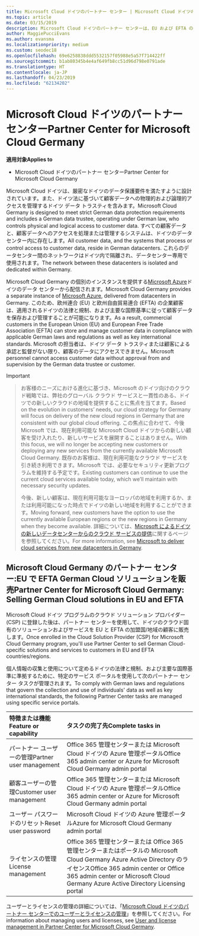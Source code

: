 ```yaml
---
title: Microsoft Cloud ドイツのパートナー センター | Microsoft Cloud ドイツのパートナー センター
ms.topic: article
ms.date: 03/15/2019
description: Microsoft Cloud ドイツのパートナー センターは、EU および EFTA の加盟国の顧客に Microsoft クラウド ソリューションを販売する Microsoft パートナー向けのビジネス ポータルです。
author: MaggiePucciEvans
ms.author: evansma
ms.localizationpriority: medium
ms.custom: seodec18
ms.openlocfilehash: 69e6258838ddd5532157f05988e5a57f714422ff
ms.sourcegitcommit: b1ab80345b4e4af649fb8cc51d96d798e0791ade
ms.translationtype: HT
ms.contentlocale: ja-JP
ms.lasthandoff: 04/23/2019
ms.locfileid: "62134202"
---
```

# <a name="partner-center-for-microsoft-cloud-germany"></a><span data-ttu-id="dc9a0-103">Microsoft Cloud ドイツのパートナー センター</span><span class="sxs-lookup"><span data-stu-id="dc9a0-103">Partner Center for Microsoft Cloud Germany</span></span>

<span data-ttu-id="dc9a0-104">**適用対象**</span><span class="sxs-lookup"><span data-stu-id="dc9a0-104">**Applies to**</span></span>

-  <span data-ttu-id="dc9a0-105">Microsoft Cloud ドイツのパートナー センター</span><span class="sxs-lookup"><span data-stu-id="dc9a0-105">Partner Center for Microsoft Cloud Germany</span></span>

<span data-ttu-id="dc9a0-106">Microsoft Cloud ドイツは、厳密なドイツのデータ保護要件を満たすように設計されています。また、ドイツ法に基づいて顧客データへの物理的および論理的アクセスを管理するドイツ データ トラスティを含みます。</span><span class="sxs-lookup"><span data-stu-id="dc9a0-106">Microsoft Cloud Germany is designed to meet strict German data protection requirements and includes a German data trustee, operating under German law, who controls physical and logical access to customer data.</span></span> <span data-ttu-id="dc9a0-107">すべての顧客データと、顧客データへのアクセスを処理または管理するシステムは、ドイツのデータセンター内に存在します。</span><span class="sxs-lookup"><span data-stu-id="dc9a0-107">All customer data, and the systems that process or control access to customer data, reside in German datacenters.</span></span> <span data-ttu-id="dc9a0-108">これらのデータセンター間のネットワークはドイツ内で隔離され、データセンター専用で使用されます。</span><span class="sxs-lookup"><span data-stu-id="dc9a0-108">The network between these datacenters is isolated and dedicated within Germany.</span></span>

<span data-ttu-id="dc9a0-109">Microsoft Cloud Germany の個別のインスタンスを提供する[Microsoft Azure](https://go.microsoft.com/fwlink/?linkid=847992)ドイツのデータ センターから配信されます。</span><span class="sxs-lookup"><span data-stu-id="dc9a0-109">Microsoft Cloud Germany provides a separate instance of [Microsoft Azure](https://go.microsoft.com/fwlink/?linkid=847992), delivered from datacenters in Germany.</span></span> <span data-ttu-id="dc9a0-110">このため、欧州連合 (EU) と欧州自由貿易連合 (EFTA) の企業顧客は、適用されるドイツの法律と規制、および主要な国際基準に従って顧客データを保存および管理することが可能になります。</span><span class="sxs-lookup"><span data-stu-id="dc9a0-110">As a result, commercial customers in the European Union (EU) and European Free Trade Association (EFTA) can store and manage customer data in compliance with applicable German laws and regulations as well as key international standards.</span></span> <span data-ttu-id="dc9a0-111">Microsoft の担当者は、ドイツ データ トラスティまたは顧客による承認と監督がない限り、顧客のデータにアクセスできません。</span><span class="sxs-lookup"><span data-stu-id="dc9a0-111">Microsoft personnel cannot access customer data without approval from and supervision by the German data trustee or customer.</span></span>

> [!IMPORTANT]

> <span data-ttu-id="dc9a0-112">お客様のニーズにおける進化に基づき、Microsoft のドイツ向けのクラウド戦略では、弊社のグローバル クラウド サービスと一貫性のある、ドイツでの新しいクラウドの地域を提供することに焦点を当てます。</span><span class="sxs-lookup"><span data-stu-id="dc9a0-112">Based on the evolution in customers’ needs, our cloud strategy for Germany will focus on delivery of the new cloud regions in Germany that are consistent with our global cloud offering.</span></span> <span data-ttu-id="dc9a0-113">この焦点に合わせて、今後 Microsoft では、現在利用可能な Microsoft Cloud ドイツからの新しい顧客を受け入れたり、新しいサービスを展開することはありません。</span><span class="sxs-lookup"><span data-stu-id="dc9a0-113">With this focus, we will no longer be accepting new customers or deploying any new services from the currently available Microsoft Cloud Germany.</span></span> <span data-ttu-id="dc9a0-114">既存のお客様は、現在利用可能なクラウド サービスを引き続き利用できます。Microsoft では、必要なセキュリティ更新プログラムを維持する予定です。</span><span class="sxs-lookup"><span data-stu-id="dc9a0-114">Existing customers can continue to use the current cloud services available today, which we’ll maintain with necessary security updates.</span></span> 
> 
> <span data-ttu-id="dc9a0-115">今後、新しい顧客は、現在利用可能なヨーロッパの地域を利用するか、または利用可能になった時点でドイツの新しい地域を利用することができます。</span><span class="sxs-lookup"><span data-stu-id="dc9a0-115">Moving forward, new customers have the option to use the currently available European regions or the new regions in Germany when they become available.</span></span> <span data-ttu-id="dc9a0-116">詳細については、[Microsoft によるドイツの新しいデータセンターからのクラウド サービスの提供](https://news.microsoft.com/europe/2018/08/31/microsoft-to-deliver-cloud-services-from-new-datacentres-in-germany-in-2019-to-meet-evolving-customer-needs/)に関するページを参照してください。</span><span class="sxs-lookup"><span data-stu-id="dc9a0-116">For more information, see [Microsoft to deliver cloud services from new datacenters in Germany](https://news.microsoft.com/europe/2018/08/31/microsoft-to-deliver-cloud-services-from-new-datacentres-in-germany-in-2019-to-meet-evolving-customer-needs/).</span></span> 


## <a name="partner-center-for-microsoft-cloud-germany-selling-german-cloud-solutions-in-eu-and-efta"></a><span data-ttu-id="dc9a0-117">Microsoft Cloud Germany のパートナー センター:EU で EFTA German Cloud ソリューションを販売</span><span class="sxs-lookup"><span data-stu-id="dc9a0-117">Partner Center for Microsoft Cloud Germany: Selling German Cloud solutions in EU and EFTA</span></span>

<span data-ttu-id="dc9a0-118">Microsoft Cloud ドイツ プログラムのクラウド ソリューション プロバイダー (CSP) に登録した後は、パートナー センターを使用して、ドイツのクラウド固有のソリューションおよびサービスを EU と EFTA の加盟国/地域の顧客に販売します。</span><span class="sxs-lookup"><span data-stu-id="dc9a0-118">Once enrolled in the Cloud Solution Provider (CSP) for Microsoft Cloud Germany program, you'll use Partner Center to sell German Cloud-specific solutions and services to customers in EU and EFTA countries/regions.</span></span> 

<span data-ttu-id="dc9a0-119">個人情報の収集と使用について定めるドイツの法律と規制、および主要な国際基準に準拠するために、特定のサービス ポータルを使用して次のパートナー センター タスクが管理されます。</span><span class="sxs-lookup"><span data-stu-id="dc9a0-119">To comply with German laws and regulations that govern the collection and use of individuals' data as well as key international standards, the following Partner Center tasks are managed using specific service portals.</span></span> 

<span data-ttu-id="dc9a0-120">特徴または機能</span><span class="sxs-lookup"><span data-stu-id="dc9a0-120">Feature or capability</span></span> | <span data-ttu-id="dc9a0-121">タスクの完了先</span><span class="sxs-lookup"><span data-stu-id="dc9a0-121">Complete tasks in</span></span>
:--- | :---
<span data-ttu-id="dc9a0-122">パートナー ユーザーの管理</span><span class="sxs-lookup"><span data-stu-id="dc9a0-122">Partner user management</span></span> | <span data-ttu-id="dc9a0-123">Office 365 管理センターまたは Microsoft Cloud ドイツの Azure 管理ポータル</span><span class="sxs-lookup"><span data-stu-id="dc9a0-123">Office 365 admin center or Azure for Microsoft Cloud Germany admin portal</span></span>
<span data-ttu-id="dc9a0-124">顧客ユーザーの管理</span><span class="sxs-lookup"><span data-stu-id="dc9a0-124">Customer user management</span></span> | <span data-ttu-id="dc9a0-125">Office 365 管理センターまたは Microsoft Cloud ドイツの Azure 管理ポータル</span><span class="sxs-lookup"><span data-stu-id="dc9a0-125">Office 365 admin center or Azure for Microsoft Cloud Germany admin portal</span></span>
<span data-ttu-id="dc9a0-126">ユーザー パスワードのリセット</span><span class="sxs-lookup"><span data-stu-id="dc9a0-126">Reset user password</span></span> | <span data-ttu-id="dc9a0-127">Microsoft Cloud ドイツの Azure 管理ポータル</span><span class="sxs-lookup"><span data-stu-id="dc9a0-127">Azure for Microsoft Cloud Germany admin portal</span></span>
<span data-ttu-id="dc9a0-128">ライセンスの管理</span><span class="sxs-lookup"><span data-stu-id="dc9a0-128">License management</span></span> | <span data-ttu-id="dc9a0-129">Office 365 管理センターまたは Office 365 管理センターまたはポータルの Microsoft Cloud Germany Azure Active Directory のライセンス</span><span class="sxs-lookup"><span data-stu-id="dc9a0-129">Office 365 admin center or Office 365 admin center or Microsoft Cloud Germany Azure Active Directory Licensing portal</span></span>


<span data-ttu-id="dc9a0-130">ユーザーとライセンスの管理の詳細については、「[Microsoft Cloud ドイツのパートナー センターでのユーザーとライセンスの管理](user-management-in-partner-center-for-microsoft-cloud-germany.md)」を参照してください。</span><span class="sxs-lookup"><span data-stu-id="dc9a0-130">For information about managing users and licenses, see [User and license management in Partner Center for Microsoft Cloud Germany](user-management-in-partner-center-for-microsoft-cloud-germany.md).</span></span>


